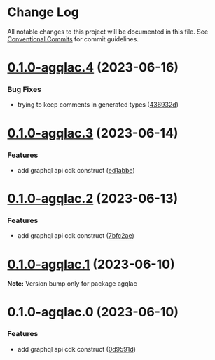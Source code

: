# Change Log

All notable changes to this project will be documented in this file.
See [Conventional Commits](https://conventionalcommits.org) for commit guidelines.

# [0.1.0-agqlac.4](https://github.com/aws-amplify/amplify-category-api/compare/agqlac@0.1.0-agqlac.3...agqlac@0.1.0-agqlac.4) (2023-06-16)

### Bug Fixes

- trying to keep comments in generated types ([436932d](https://github.com/aws-amplify/amplify-category-api/commit/436932def22d04414ca2c295e01949774287737a))

# [0.1.0-agqlac.3](https://github.com/aws-amplify/amplify-category-api/compare/agqlac@0.1.0-agqlac.2...agqlac@0.1.0-agqlac.3) (2023-06-14)

### Features

- add graphql api cdk construct ([ed1abbe](https://github.com/aws-amplify/amplify-category-api/commit/ed1abbed097868cf71558a8bdfb83732c408418a))

# [0.1.0-agqlac.2](https://github.com/aws-amplify/amplify-category-api/compare/agqlac@0.1.0-agqlac.1...agqlac@0.1.0-agqlac.2) (2023-06-13)

### Features

- add graphql api cdk construct ([7bfc2ae](https://github.com/aws-amplify/amplify-category-api/commit/7bfc2aef04bd1eb352a8f067ea0bd7162c88c25e))

# [0.1.0-agqlac.1](https://github.com/aws-amplify/amplify-category-api/compare/agqlac@0.1.0-agqlac.0...agqlac@0.1.0-agqlac.1) (2023-06-10)

**Note:** Version bump only for package agqlac

# 0.1.0-agqlac.0 (2023-06-10)

### Features

- add graphql api cdk construct ([0d9591d](https://github.com/aws-amplify/amplify-category-api/commit/0d9591d10ca7c831c125db6aa381a1670b5252ad))
